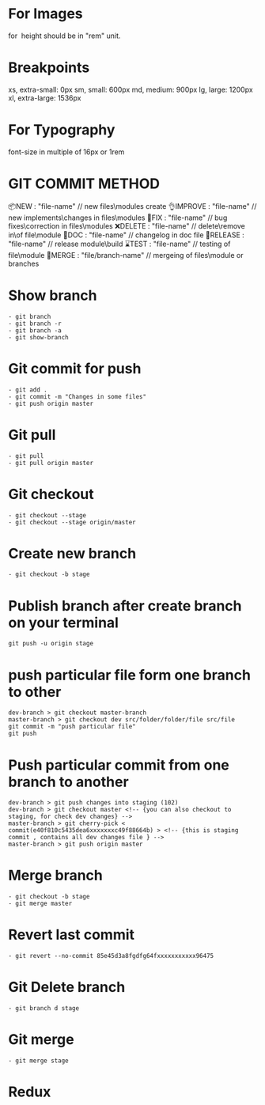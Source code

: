 # For Images

for <img/> height should be in "rem" unit.

# Breakpoints

xs, extra-small: 0px
sm, small: 600px
md, medium: 900px
lg, large: 1200px
xl, extra-large: 1536px

# For Typography

font-size in multiple of 16px or 1rem

# GIT COMMIT METHOD

📦NEW : "file-name" // new files\modules create
👌IMPROVE : "file-name" // new implements\changes in files\modules
🔧FIX : "file-name" // bug fixes\correction in files\modules
❌DELETE : "file-name" // delete\remove in\of file\module
📝DOC : "file-name" // changelog in doc file
🚀RELEASE : "file-name" // release module\build
⌛TEST : "file-name" // testing of file\module
🔄MERGE : "file/branch-name" // mergeing of files\module or branches

<!-- GIT COMMNAD -->

# Show branch

    - git branch
    - git branch -r
    - git branch -a
    - git show-branch

# Git commit for push

    - git add .
    - git commit -m "Changes in some files"
    - git push origin master

# Git pull

    - git pull
    - git pull origin master

# Git checkout

    - git checkout --stage
    - git checkout --stage origin/master

# Create new branch

    - git checkout -b stage

# Publish branch after create branch on your terminal

    git push -u origin stage

# push particular file form one branch to other

    dev-branch > git checkout master-branch
    master-branch > git checkout dev src/folder/folder/file src/file
    git commit -m "push particular file"
    git push

# Push particular commit from one branch to another

    dev-branch > git push changes into staging (102)
    dev-branch > git checkout master <!-- {you can also checkout to staging, for check dev changes} -->
    master-branch > git cherry-pick < commit(e40f810c5435dea6xxxxxxxc49f88664b) > <!-- {this is staging commit , contains all dev changes file } -->
    master-branch > git push origin master

# Merge branch

    - git checkout -b stage
    - git merge master

# Revert last commit

    - git revert --no-commit 85e45d3a8fgdfg64fxxxxxxxxxxx96475

# Git Delete branch

    - git branch d stage

# Git merge

    - git merge stage

# Redux

<!-- BLACKLIST === Data will not store in local storage   -->
<!-- WHITELIST === Data will store in local storage  -->
